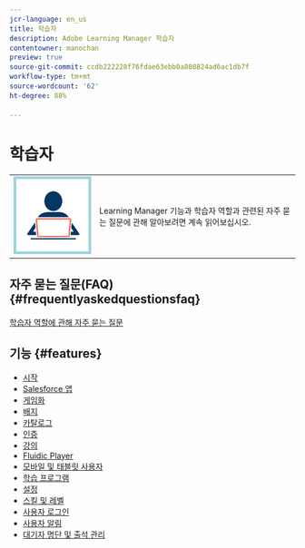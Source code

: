 ```yaml
---
jcr-language: en_us
title: 학습자
description: Adobe Learning Manager 학습자
contentowner: manochan
preview: true
source-git-commit: ccdb222228f76fdae63ebb0a808824ad6ac1db7f
workflow-type: tm+mt
source-wordcount: '62'
ht-degree: 88%

---
```




# 학습자

<table> 
 <tbody>
  <tr> 
   <td><img src="assets/learner2.png"></td> 
   <td><p>Learning Manager 기능과 학습자 역할과 관련된 자주 묻는 질문에 관해 알아보려면 계속 읽어보십시오. </p></td> 
  </tr> 
 </tbody>
</table>

## 자주 묻는 질문(FAQ) {#frequentlyaskedquestionsfaq}

[학습자 역할에 관해 자주 묻는 질문](learners/frequently-asked-questions-for-learners.md)

## 기능 {#features}

* [시작](learners/feature-summary/getting-started-learner.md)
* [Salesforce 앱](learners/feature-summary/sfdc-app.md)
* [게임화](learners/feature-summary/gamification.md)
* [배지](learners/feature-summary/badges.md)
* [카탈로그](learners/feature-summary/catalogs.md)
* [인증](learners/feature-summary/certifications.md)
* [강의](learners/feature-summary/courses.md)
* [Fluidic Player](learners/feature-summary/fluidic-player.md)
* [모바일 및 태블릿 사용자](learners/feature-summary/ipad-android-tablet-users.md)
* [학습 프로그램](learners/feature-summary/learning-programs.md)
* [설정](learners/feature-summary/settings.md)
* [스킬 및 레벨](learners/feature-summary/skills-levels.md)
* [사용자 로그인](learners/feature-summary/user-login.md)
* [사용자 알림](learners/feature-summary/user-notifications.md)
* [대기자 명단 및 출석 관리](learners/feature-summary/waitlist-attendance-management.md)
